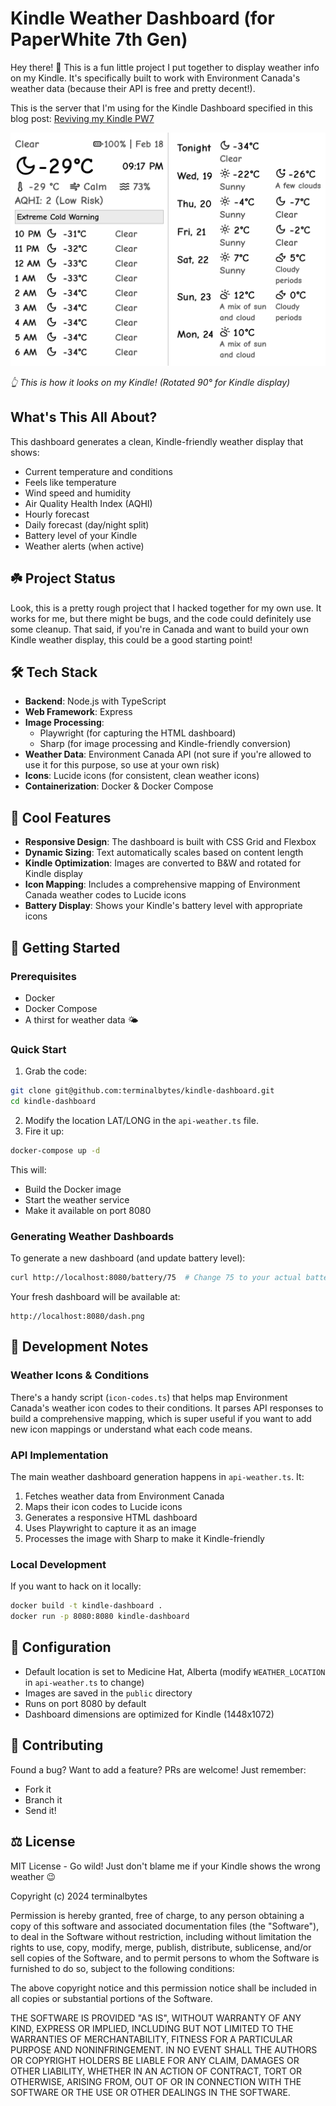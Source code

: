 # Kindle Weather Dashboard (for PaperWhite 7th Gen)

Hey there! 👋 This is a fun little project I put together to display weather info on my Kindle. It's specifically built to work with Environment Canada's weather data (because their API is free and pretty decent!).

This is the server that I'm using for the Kindle Dashboard specified in this blog post: 
[Reviving my Kindle PW7](https://terminalbytes.com/reviving-kindle-paperwhite-7th-gen/)

![Kindle Weather Dashboard](public/dash.png)

*👆 This is how it looks on my Kindle! (Rotated 90° for Kindle display)*

## What's This All About?

This dashboard generates a clean, Kindle-friendly weather display that shows:
- Current temperature and conditions
- Feels like temperature
- Wind speed and humidity
- Air Quality Health Index (AQHI)
- Hourly forecast
- Daily forecast (day/night split)
- Battery level of your Kindle
- Weather alerts (when active)

## ☘️ Project Status

Look, this is a pretty rough project that I hacked together for my own use. It works for me, but there might be bugs, and the code could definitely use some cleanup. That said, if you're in Canada and want to build your own Kindle weather display, this could be a good starting point!

## 🛠️ Tech Stack

- **Backend**: Node.js with TypeScript
- **Web Framework**: Express
- **Image Processing**: 
  - Playwright (for capturing the HTML dashboard)
  - Sharp (for image processing and Kindle-friendly conversion)
- **Weather Data**: Environment Canada API (not sure if you're allowed to use it for this purpose, so use at your own risk)
- **Icons**: Lucide icons (for consistent, clean weather icons)
- **Containerization**: Docker & Docker Compose

## 🎨 Cool Features

- **Responsive Design**: The dashboard is built with CSS Grid and Flexbox
- **Dynamic Sizing**: Text automatically scales based on content length
- **Kindle Optimization**: Images are converted to B&W and rotated for Kindle display
- **Icon Mapping**: Includes a comprehensive mapping of Environment Canada weather codes to Lucide icons
- **Battery Display**: Shows your Kindle's battery level with appropriate icons

## 🚀 Getting Started

### Prerequisites

- Docker
- Docker Compose
- A thirst for weather data 🌤️

### Quick Start

1. Grab the code:
```bash
git clone git@github.com:terminalbytes/kindle-dashboard.git
cd kindle-dashboard
```
2. Modify the location LAT/LONG in the `api-weather.ts` file.
3. Fire it up:
```bash
docker-compose up -d
```

This will:
- Build the Docker image
- Start the weather service
- Make it available on port 8080

### Generating Weather Dashboards

To generate a new dashboard (and update battery level):

```bash
curl http://localhost:8080/battery/75  # Change 75 to your actual battery percentage
```

Your fresh dashboard will be available at:
```
http://localhost:8080/dash.png
```

## 🔧 Development Notes

### Weather Icons & Conditions

There's a handy script (`icon-codes.ts`) that helps map Environment Canada's weather icon codes to their conditions. It parses API responses to build a comprehensive mapping, which is super useful if you want to add new icon mappings or understand what each code means.

### API Implementation

The main weather dashboard generation happens in `api-weather.ts`. It:
1. Fetches weather data from Environment Canada
2. Maps their icon codes to Lucide icons
3. Generates a responsive HTML dashboard
4. Uses Playwright to capture it as an image
5. Processes the image with Sharp to make it Kindle-friendly

### Local Development

If you want to hack on it locally:

```bash
docker build -t kindle-dashboard .
docker run -p 8080:8080 kindle-dashboard
```

## 📝 Configuration

- Default location is set to Medicine Hat, Alberta (modify `WEATHER_LOCATION` in `api-weather.ts` to change)
- Images are saved in the `public` directory
- Runs on port 8080 by default
- Dashboard dimensions are optimized for Kindle (1448x1072)

## 🤝 Contributing

Found a bug? Want to add a feature? PRs are welcome! Just remember:
- Fork it
- Branch it
- Send it!

## ⚖️ License

MIT License - Go wild! Just don't blame me if your Kindle shows the wrong weather 😉

Copyright (c) 2024 terminalbytes

Permission is hereby granted, free of charge, to any person obtaining a copy
of this software and associated documentation files (the "Software"), to deal
in the Software without restriction, including without limitation the rights
to use, copy, modify, merge, publish, distribute, sublicense, and/or sell
copies of the Software, and to permit persons to whom the Software is
furnished to do so, subject to the following conditions:

The above copyright notice and this permission notice shall be included in all
copies or substantial portions of the Software.

THE SOFTWARE IS PROVIDED "AS IS", WITHOUT WARRANTY OF ANY KIND, EXPRESS OR
IMPLIED, INCLUDING BUT NOT LIMITED TO THE WARRANTIES OF MERCHANTABILITY,
FITNESS FOR A PARTICULAR PURPOSE AND NONINFRINGEMENT. IN NO EVENT SHALL THE
AUTHORS OR COPYRIGHT HOLDERS BE LIABLE FOR ANY CLAIM, DAMAGES OR OTHER
LIABILITY, WHETHER IN AN ACTION OF CONTRACT, TORT OR OTHERWISE, ARISING FROM,
OUT OF OR IN CONNECTION WITH THE SOFTWARE OR THE USE OR OTHER DEALINGS IN THE
SOFTWARE. 